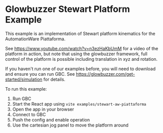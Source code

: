 # Glowbuzzer Stewart Platform Example

This example is an implementation of Stewart platform kinematics for the AutomationWare Piattaforma.

See https://www.youtube.com/watch?v=n3ezHaKbUmM for a video of the platform in action, but note that using the glowbuzzer
framework, full control of the platform is possible including translation in xyz and rotation.

If you haven't run one of our examples before, you will need to download and ensure you can run GBC. 
See https://glowbuzzer.com/get-started/simulation for details.

To run this example:

1. Run GBC
1. Start the React app using `vite examples/stewart-aw-piattaforma`
1. Open the app in your browser
1. Connect to GBC
1. Push the config and enable operation
1. Use the cartesian jog panel to move the platform around

